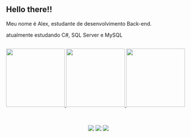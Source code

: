## Hello there!! 

<p>Meu nome é Alex, estudante de desenvolvimento Back-end.</p>
<p>atualmente estudando C#, SQL Server e MySQL </p>

<!--MENU COMMIT/LINGUAGENS -->
  ##
<div>
  <a href="https://github.com/Alexsir-Wolf">
  <img height="160em" src="https://github-readme-stats.vercel.app/api?username=Alexsir-Wolf&show_icons=true&theme=gotham&include_all_commits=true&count_private=true"/>
  <img height="160em" src="https://github-readme-stats.vercel.app/api/top-langs/?username=Alexsir-Wolf&layout=compact&langs_count=16&theme=gotham"/>
  <img height="160em" src="https://github-readme-stats.vercel.app/api/top-langs/?username=Alexsir-Wolf&layout=compact&langs_count=5&theme=gotham"/>
</div>
  
<!--REDES SOCIAIS-->  
   ##
<BR/>
<div align="center">   
  <a href="https://www.instagram.com/alexsir_wolf" target="_blank"><img src="https://img.shields.io/badge/-Instagram-%23E4405F?style=for-the-badge&logo=instagram&logoColor=white" target="_blank"></a>
  <a href="mailto:freitas.alex.soares@outlook.com"><img src="https://img.shields.io/badge/Microsoft_Outlook-0078D4?style=for-the-badge&logo=microsoft-outlook&logoColor=white"></a>
  <a href="https://www.linkedin.com/in/alex-freitas-soares-a076241b9/" target="_blank"><img src="https://img.shields.io/badge/-LinkedIn-%230077B5?style=for-the-badge&logo=linkedin&logoColor=white" target="_blank"></a>  
</div>

